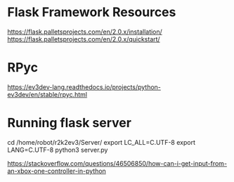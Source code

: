 # Flask Framework Resources
https://flask.palletsprojects.com/en/2.0.x/installation/
https://flask.palletsprojects.com/en/2.0.x/quickstart/

# RPyc
https://ev3dev-lang.readthedocs.io/projects/python-ev3dev/en/stable/rpyc.html

# Running flask server
cd /home/robot/r2k2ev3/Server/
export LC_ALL=C.UTF-8
export LANG=C.UTF-8
python3 server.py

https://stackoverflow.com/questions/46506850/how-can-i-get-input-from-an-xbox-one-controller-in-python